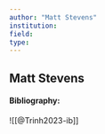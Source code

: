 ```yaml
---
author: "Matt Stevens"
institution:
field:
type:
---
```


## Matt Stevens
#### Bibliography:

![[@Trinh2023-ib]]